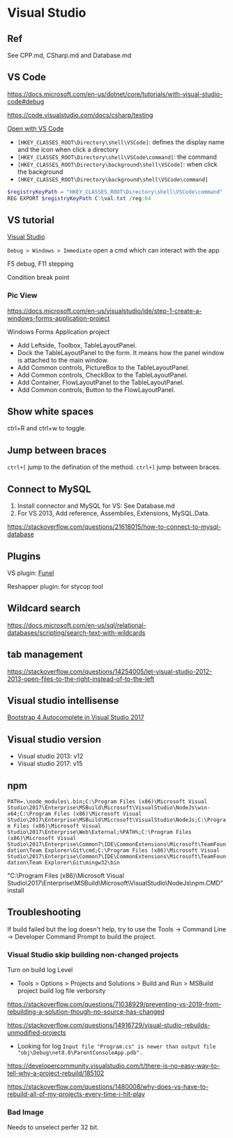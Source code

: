 # Visual Studio

## Ref

See CPP.md, CSharp.md and Database.md

## VS Code

<https://docs.microsoft.com/en-us/dotnet/core/tutorials/with-visual-studio-code#debug>

<https://code.visualstudio.com/docs/csharp/testing>

[Open with VS Code](https://stackoverflow.com/questions/64461301/open-folder-in-vs-code-from-windows-explorer)

- `[HKEY_CLASSES_ROOT\Directory\shell\VSCode]`: defines the display name and the icon when click a directory
- `[HKEY_CLASSES_ROOT\Directory\shell\VSCode\command]`: the command
- `[HKEY_CLASSES_ROOT\Directory\background\shell\VSCode]`: when click the background
- `[HKEY_CLASSES_ROOT\Directory\background\shell\VSCode\command]`

```Powershell
$registryKeyPath = "HKEY_CLASSES_ROOT\Directory\shell\VSCode\command"
REG EXPORT $registryKeyPath C:\val.txt /reg:64
```

## VS tutorial

[Visual Studio](https://docs.microsoft.com/en-us/dotnet/articles/csharp/getting-started/with-visual-studio)

`Debug > Windows > Immediate` open a cmd which can interact with the app

F5 debug, F11 stepping

Condition break point

### Pic View

<https://docs.microsoft.com/en-us/visualstudio/ide/step-1-create-a-windows-forms-application-project>

Windows Forms Application project

- Add Leftside, Toolbox, TableLayoutPanel.
- Dock the TableLayoutPanel to the form. It means how the panel window is attached to the main window.
- Add Common controls, PictureBox to the TableLayoutPanel.
- Add Common controls, CheckBox to the TableLayoutPanel.
- Add Container, FlowLayoutPanel to the TableLayoutPanel.
- Add Common controls, Button to the FlowLayoutPanel.

## Show white spaces

ctrl+R and ctrl+w to toggle.

## Jump between braces

`ctrl+[` jump to the defination of the method. `ctrl+]` jump between braces.

## Connect to MySQL

1. Install connector and MySQL for VS: See Database.md
2. For VS 2013, Add reference, Assembiles, Extensions, MySQL.Data.

<https://stackoverflow.com/questions/21618015/how-to-connect-to-mysql-database>

## Plugins

VS plugin: [Funel](https://marketplace.visualstudio.com/items?itemName=DimitriDering.Funnel)

Reshapper plugin: for stycop tool

## Wildcard search

<https://docs.microsoft.com/en-us/sql/relational-databases/scripting/search-text-with-wildcards>

## tab management

<https://stackoverflow.com/questions/14254005/let-visual-studio-2012-2013-open-files-to-the-right-instead-of-to-the-left>

## Visual studio intellisense

[Bootstrap 4 Autocomplete in Visual Studio 2017](https://stackoverflow.com/questions/48629436/bootstrap-4-autocomplete-in-visual-studio-2017)

## Visual studio version

- Visual studio 2013: v12
- Visual studio 2017: v15

## npm

`PATH=.\node_modules\.bin;C:\Program Files (x86)\Microsoft Visual Studio\2017\Enterprise\MSBuild\Microsoft\VisualStudio\NodeJs\win-x64;C:\Program Files (x86)\Microsoft Visual Studio\2017\Enterprise\MSBuild\Microsoft\VisualStudio\NodeJs;C:\Program Files (x86)\Microsoft Visual Studio\2017\Enterprise\Web\External;%PATH%;C:\Program Files (x86)\Microsoft Visual Studio\2017\Enterprise\Common7\IDE\CommonExtensions\Microsoft\TeamFoundation\Team Explorer\Git\cmd;C:\Program Files (x86)\Microsoft Visual Studio\2017\Enterprise\Common7\IDE\CommonExtensions\Microsoft\TeamFoundation\Team Explorer\Git\mingw32\bin`

"C:\Program Files (x86)\Microsoft Visual Studio\2017\Enterprise\MSBuild\Microsoft\VisualStudio\NodeJs\npm.CMD" install

## Troubleshooting

If build failed but the log doesn't help, try to use the Tools -> Command Line -> Developer Command Prompt to build the project.

### Visual Studio skip building non-changed projects

Turn on build log Level

- Tools > Options > Projects and Solutions > Build and Run > MSBuild project build log file verborsity

<https://stackoverflow.com/questions/71038929/preventing-vs-2019-from-rebuilding-a-solution-though-no-source-has-changed>

<https://stackoverflow.com/questions/14916729/visual-studio-rebuilds-unmodified-projects>

- Looking for log `Input file "Program.cs" is newer than output file "obj\Debug\net8.0\ParentConsoleApp.pdb".`

<https://developercommunity.visualstudio.com/t/there-is-no-easy-way-to-tell-why-a-project-rebuild/185102>

<https://stackoverflow.com/questions/1480008/why-does-vs-have-to-rebuild-all-of-my-projects-every-time-i-hit-play>

### Bad Image

Needs to unselect perfer 32 bit.

